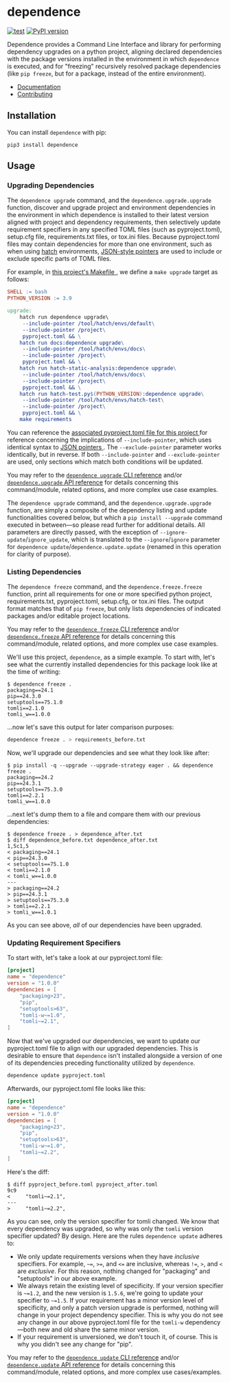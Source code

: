# dependence

[![test](https://github.com/enorganic/dependence/actions/workflows/test.yml/badge.svg?branch=main)](https://github.com/enorganic/dependence/actions/workflows/test.yml)
[![PyPI version](https://badge.fury.io/py/dependence.svg?icon=si%3Apython)](https://badge.fury.io/py/dependence)

Dependence provides a Command Line Interface and library for performing
dependency upgrades on a python project, aligning declared dependencies with
the package versions installed in the environment in which `dependence` is
executed, and for "freezing" recursively resolved package dependencies
(like `pip freeze`, but for a package, instead of the entire environment).

- [Documentation](https://enorganic.github.io/dependence/)
- [Contributing](https://enorganic.github.io/dependence/contributing)

## Installation

You can install `dependence` with pip:

```shell
pip3 install dependence
```

## Usage

### Upgrading Dependencies

The `dependence upgrade` command, and the `dependence.upgrade.upgrade`
function, discover and upgrade project and environment dependencies in the
environment in which dependence is installed to their latest version
aligned with project and dependency requirements, then selectively update
requirement specifiers in any specified TOML files (such as pyproject.toml),
setup.cfg file, requirements.txt files, or tox.ini files. Because
pyproject.toml files may contain dependencies for more than one environment,
such as when using [hatch](https://hatch.pypa.io/) environments,
[JSON-style pointers](https://datatracker.ietf.org/doc/html/rfc6901) are used
to include or exclude specific parts of TOML files.

For example, in [this project's Makefile
](https://github.com/enorganic/dependence/blob/main/Makefile#L27), we define a
`make upgrade` target as follows:

```Makefile
SHELL := bash
PYTHON_VERSION := 3.9

upgrade:
    hatch run dependence upgrade\
     --include-pointer /tool/hatch/envs/default\
     --include-pointer /project\
     pyproject.toml && \
    hatch run docs:dependence upgrade\
     --include-pointer /tool/hatch/envs/docs\
     --include-pointer /project\
     pyproject.toml && \
    hatch run hatch-static-analysis:dependence upgrade\
     --include-pointer /tool/hatch/envs/docs\
     --include-pointer /project\
     pyproject.toml && \
    hatch run hatch-test.py$(PYTHON_VERSION):dependence upgrade\
     --include-pointer /tool/hatch/envs/hatch-test\
     --include-pointer /project\
     pyproject.toml && \
    make requirements
```

You can reference the [associated pyproject.toml file for this project
](https://github.com/enorganic/dependence/blob/main/pyproject.toml#L21)
for reference concerning the implications of `--include-pointer`, which
uses identical syntax to [JSON pointers
](https://datatracker.ietf.org/doc/html/rfc6901). The `--exclude-pointer`
parameter works identically, but in reverse. If both `--include-pointer`
and `--exclude-pointer` are used, only sections which match both conditions
will be updated.

You may refer to the [`dependence upgrade` CLI reference](./cli.md#dependence-upgrade)
and/or [`dependence.upgrade` API reference](./api/upgrade.md) for details
concerning this command/module, related options, and more complex use case
examples.

The `dependence upgrade` command, and the `dependence.upgrade.upgrade`
function, are simply a composite of the dependency listing and update
functionalities covered below, but which a `pip install --upgrade`
command executed in between—so please read further for additional details.
All parameters are directly passed, with the exception of
`--ignore-update`/`ignore_update`, which is translated to the
`--ignore`/`ignore` parameter for
`dependence update`/`dependence.update.update` (renamed in this operation
for clarity of purpose).

### Listing Dependencies

The `dependence freeze` command, and the `dependence.freeze.freeze` function,
print all requirements for one or more specified python project,
requirements.txt, pyproject.toml, setup.cfg, or tox.ini files. The output
format matches that of `pip freeze`, but only lists dependencies of indicated
packages and/or editable project locations.

You may refer to the [`dependence freeze` CLI reference](./cli.md#dependence-freeze)
and/or [`dependence.freeze` API reference](./api/freeze.md) for details
concerning this command/module, related options, and more complex use case
examples.

We'll use this project, `dependence`, as a simple example. To start with, let's
see what the currently installed dependencies for this package look like
at the time of writing:

```console
$ dependence freeze .
packaging==24.1
pip==24.3.0
setuptools==75.1.0
tomli==2.1.0
tomli_w==1.0.0
```

...now let's save this output for later comparison purposes:

```bash
dependence freeze . > requirements_before.txt
```

Now, we'll upgrade our dependencies and see what they look like after:

```console
$ pip install -q --upgrade --upgrade-strategy eager . && dependence freeze .
packaging==24.2
pip==24.3.1
setuptools==75.3.0
tomli==2.2.1
tomli_w==1.0.0
```

...next let's dump them to a file and compare them with our previous
dependencies:

```console
$ dependence freeze . > dependence_after.txt
$ diff dependence_before.txt dependence_after.txt
1,5c1,5
< packaging==24.1
< pip==24.3.0
< setuptools==75.1.0
< tomli==2.1.0
< tomli_w==1.0.0
---
> packaging==24.2
> pip==24.3.1
> setuptools==75.3.0
> tomli==2.2.1
> tomli_w==1.0.1
```

As you can see above, *all* of our dependencies have been upgraded.

### Updating Requirement Specifiers

To start with, let's take a look at our pyproject.toml file:

```toml
[project]
name = "dependence"
version = "1.0.0"
dependencies = [
    "packaging>23",
    "pip",
    "setuptools>63",
    "tomli-w~=1.0",
    "tomli~=2.1",
]
```

Now that we've upgraded our dependencies, we want to update our
pyproject.toml file to align with our upgraded dependencies. This is desirable
to ensure that `dependence` isn't installed alongside a version of one of its
dependencies preceding functionality utilized by `dependence`.

```bash
dependence update pyproject.toml
```

Afterwards, our pyproject.toml file looks like this:

```toml
[project]
name = "dependence"
version = "1.0.0"
dependencies = [
    "packaging>23",
    "pip",
    "setuptools>63",
    "tomli-w~=1.0",
    "tomli~=2.2",
]
```

Here's the diff:

```console
$ diff pyproject_before.toml pyproject_after.toml
9c9
<     "tomli~=2.1",
---
>     "tomli~=2.2",
```

As you can see, only the version specifier for tomli changed. We know that
every dependency was upgraded, so why was only the `tomli` version specifier
updated? By design. Here are the rules `dependence update` adheres to:

-   We only update requirements versions when they have *inclusive* specifiers.
    For example, `~=`, `>=`, and `<=` are inclusive, whereas `!=`, `>`, and
    `<` are *exclusive*. For this reason, nothing changed for
    "packaging" and "setuptools" in our above example.
-   We always retain the existing level of specificity. If your version
    specifier is `~=1.2`, and the new version is `1.5.6`, we're going to
    update your specifier to `~=1.5`. If your requirement has a minor version
    level of specificity, and only a patch version upgrade is performed,
    nothing will change in your project dependency specifier. This is why
    you do not see any change in our above pyproject.toml file for the
    `tomli-w` dependency—both new and old share the same minor version.
-   If your requirement is unversioned, we don't touch it, of course. This is
    why you didn't see any change for "pip".

You may refer to the [`dependence update` CLI reference](./cli.md#dependence-update)
and/or [`dependence.update` API reference](./api/update.md) for details
concerning this command/module, related options, and more complex use
cases/examples.
